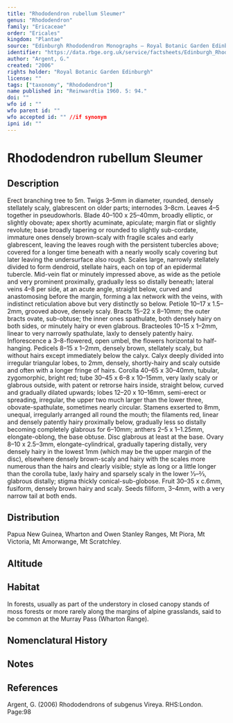 ```yaml
---
title: "Rhododendron rubellum Sleumer"
genus: "Rhododendron"
family: "Ericaceae"
order: "Ericales"
kingdom: "Plantae"
source: "Edinburgh Rhododendron Monographs – Royal Botanic Garden Edinburgh"
identifier: "https://data.rbge.org.uk/service/factsheets/Edinburgh_Rhododendron_Monographs.xhtml"
author: "Argent, G."
created: "2006"
rights holder: "Royal Botanic Garden Edinburgh"
license: ""
tags: ["taxonomy", "Rhododendron"]
name published in: "Reinwardtia 1960. 5: 94."
doi: ""
wfo id : ""
wfo parent id: ""
wfo accepted id: "" //if synonym                      
ipni id: ""
---
```


                       

# Rhododendron rubellum Sleumer

## Description
Erect branching tree to 5m. Twigs 3–5mm in diameter, rounded, densely stellately scaly, glabrescent on older parts; internodes 3–8cm. Leaves 4–5 together in pseudowhorls. Blade 40–100 x 25–40mm, broadly elliptic, or slightly obovate; apex shortly acuminate, apiculate; margin flat or slightly revolute; base broadly tapering or rounded to slightly sub-cordate, immature ones densely brown-scaly with fragile scales and early glabrescent, leaving the leaves rough with the persistent tubercles above; covered for a longer time beneath with a nearly woolly scaly covering but later leaving the undersurface also rough. Scales large, narrowly stellately divided to form dendroid, stellate hairs, each on top of an epidermal tubercle. Mid-vein flat or minutely impressed above, as wide as the petiole and very prominent proximally, gradually less so distally beneath; lateral veins 4–8 per side, at an acute angle, straight below, curved and anastomosing before the margin, forming a lax network with the veins, with indistinct reticulation above but very distinctly so below. Petiole 10–17 x 1.5–2mm, grooved above, densely scaly. Bracts 15–22 x 8–10mm; the outer bracts ovate, sub-obtuse; the inner ones spathulate, both densely hairy on both sides, or minutely hairy or even glabrous. Bracteoles 10–15 x 1–2mm, linear to very narrowly spathulate, laxly to densely patently hairy. Inflorescence a 3–8-flowered, open umbel, the flowers horizontal to half-hanging. Pedicels 8–15 x 1–2mm, densely brown, stellately scaly, but without hairs except immediately below the calyx. Calyx deeply divided into irregular triangular lobes, to 2mm, densely, shortly-hairy and scaly outside and often with a longer fringe of hairs. Corolla 40–65 x 30–40mm, tubular, zygomorphic, bright red; tube 30–45 x 6–8 x 10–15mm, very laxly scaly or glabrous outside, with patent or retrorse hairs inside, straight below, curved and gradually dilated upwards; lobes 12–20 x 10–16mm, semi-erect or spreading, irregular, the upper two much larger than the lower three, obovate-spathulate, sometimes nearly circular. Stamens exserted to 8mm, unequal, irregularly arranged all round the mouth; the filaments red, linear and densely patently hairy proximally below, gradually less so distally becoming completely glabrous for 6–10mm; anthers 2–5 x 1–1.25mm, elongate-oblong, the base obtuse. Disc glabrous at least at the base. Ovary 8–10 x 2.5–3mm, elongate-cylindrical, gradually tapering distally, very densely hairy in the lowest 1mm (which may be the upper margin of the disc), elsewhere densely brown-scaly and hairy with the scales more numerous than the hairs and clearly visible; style as long or a little longer than the corolla tube, laxly hairy and sparsely scaly in the lower 1⁄3–2⁄3, glabrous distally; stigma thickly conical-sub-globose. Fruit 30–35 x c.6mm, fusiform, densely brown hairy and scaly. Seeds filiform, 3–4mm, with a very narrow tail at both ends.

## Distribution
Papua New Guinea, Wharton and Owen Stanley Ranges, Mt Piora, Mt Victoria, Mt Amorwange, Mt Scratchley.

## Altitude


## Habitat
In forests, usually as part of the understory in closed canopy stands of moss forests or more rarely along the margins of alpine grasslands, said to be common at the Murray Pass (Wharton Range).

## Nomenclatural History

                       
## Notes


## References

Argent, G. (2006) Rhododendrons of subgenus Vireya. RHS:London. Page:98
